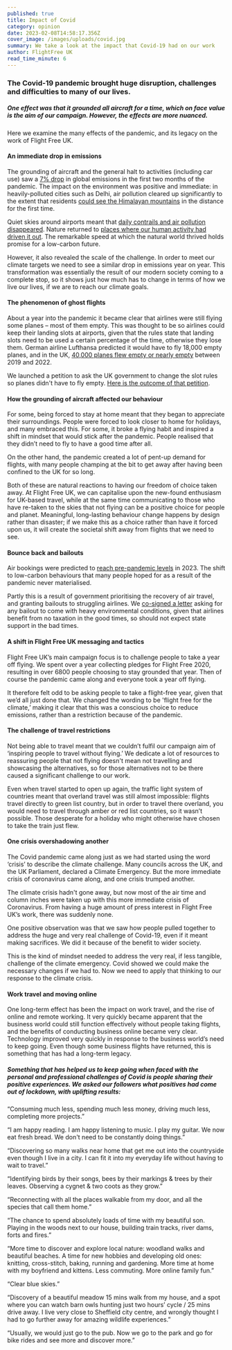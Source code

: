 ```yaml
---
published: true
title: Impact of Covid
category: opinion
date: 2023-02-08T14:58:17.356Z
cover_image: /images/uploads/covid.jpg
summary: We take a look at the impact that Covid-19 had on our work
author: FlightFree UK
read_time_minute: 6
---
```

### The Covid-19 pandemic brought huge disruption, challenges and difficulties to many of our lives.

##### One effect was that it grounded all aircraft for a time, which on face value is the aim of our campaign. However, the effects are more nuanced. 

Here we examine the many effects of the pandemic, and its legacy on the work of Flight Free UK.

#### An immediate drop in emissions

The grounding of aircraft and the general halt to activities (including car use) saw a [7% drop](https://sustainability.stanford.edu/news/covid-lockdown-causes-record-drop-carbon-emissions-2020) in global emissions in the first two months of the pandemic. The impact on the environment was positive and immediate: in heavily-polluted cities such as Delhi, air pollution cleared up significantly to the extent that residents [could see the Himalayan mountains](https://edition.cnn.com/travel/article/himalayas-visible-lockdown-india-scli-intl/index.html) in the distance for the first time.

Quiet skies around airports meant that [daily contrails and air pollution disappeared](/post/a-story-in-the-clouds). Nature returned to [places where our human activity had driven it out](https://www.businessinsider.com/photos-show-nature-is-reclaiming-urban-areas-amid-coronavirus-2020-4?r=US&IR=T). The remarkable speed at which the natural world thrived holds promise for a low-carbon future. 

However, it also revealed the scale of the challenge. In order to meet our climate targets we need to see a similar drop in emissions year on year. This transformation was essentially the result of our modern society coming to a complete stop, so it shows just how much has to change in terms of how we live our lives, if we are to reach our climate goals.

#### The phenomenon of ghost flights

About a year into the pandemic it became clear that airlines were s﻿till flying some planes – most of them empty. T﻿his was thought to be so airlines could keep their landing slots at airports, given that the rules state that landing slots need to be used a certain percentage of the time, otherwise they lose them. G﻿erman airline Lufthansa p﻿redicted it would have to fly 18,000 empty planes, and in the UK, [40,000 planes flew empty or nearly empty](https://www.theguardian.com/environment/2022/sep/28/revealed-5000-completely-empty-ghost-flights-in-uk-since-2019-data-shows) between 2019 and 2022. 



We launched a petition to ask the UK government to change the slot rules so planes didn't have to fly empty. [Here is the outcome of that petition](/post/ghost-flights-petition-response/).

#### How the grounding of aircraft affected our behaviour

For some, being forced to stay at home meant that they began to appreciate their surroundings. People were forced to look closer to home for holidays, and many embraced this. For some, it broke a flying habit and inspired a shift in mindset that would stick after the pandemic. People realised that they didn’t need to fly to have a good time after all.

On the other hand, the pandemic created a lot of pent-up demand for flights, with many people champing at the bit to get away after having been confined to the UK for so long. 

Both of these are natural reactions to having our freedom of choice taken away. At Flight Free UK, we can capitalise upon the new-found enthusiasm for UK-based travel, while at the same time communicating to those who have re-taken to the skies that not flying can be a positive choice for people and planet. Meaningful, long-lasting behaviour change happens by design rather than disaster; if w﻿e make this as a choice rather than have it forced upon us, it will create the societal shift away from flights that we need to see.

#### Bounce back and bailouts

Air bookings were predicted to [reach pre-pandemic levels](https://news.un.org/en/story/2023/02/1133347) in 2023. The shift to low-carbon behaviours that many people hoped for as a result of the pandemic never materialised.

Partly this is a result of government prioritising the recovery of air travel, and granting bailouts to struggling airlines. We [co-signed a letter](https://stay-grounded.org/lets-stay-grounded/savepeoplenotplanes/) asking for any bailout to come with heavy environmental conditions, given that airlines benefit from no taxation in the good times, so should not expect state support in the bad times. 

#### A shift in Flight Free UK messaging and tactics

Flight Free UK’s main campaign focus is to challenge people to take a year off flying. We spent over a year collecting pledges for Flight Free 2020, resulting in over 6800 people choosing to stay grounded that year. Then of course the pandemic came along and everyone took a year off flying. 

It therefore felt odd to be asking people to take a flight-free year, given that we’d all just done that. We changed the wording to be 'flight free for the climate,’ making it clear that this was a conscious choice to reduce emissions, rather than a restriction because of the pandemic. 

#### The challenge of travel restrictions 

Not being able to travel meant that we couldn’t fulfil our campaign aim of ‘inspiring people to travel without flying.’ We dedicate a lot of resources to reassuring people that not flying doesn't mean not travelling and showcasing the alternatives, so for those alternatives not to be there caused a significant challenge to our work.

Even when travel started to open up again, the traffic light system of countries meant that overland travel was still almost impossible: flights travel directly to green list country, but in order to travel there overland, you would need to travel through amber or red list countries, so it wasn’t possible. Those desperate for a holiday who might otherwise have chosen to take the train just flew.

#### One crisis overshadowing another

The Covid pandemic came along just as we had started using the word ‘crisis’ to describe the climate challenge. Many councils across the UK, and the UK Parliament, declared a Climate Emergency. But the more immediate crisis of coronavirus came along, and one crisis trumped another. 

The climate crisis hadn't gone away, but now most of the air time and column inches were taken up with this more immediate crisis of Coronavirus. From having a huge amount of press interest in Flight Free UK’s work, there was suddenly none.

One positive observation was that we saw how people pulled together to address the huge and very real challenge of Covid-19, even if it meant making sacrifices. We did it because of the benefit to wider society. 

This is the kind of mindset needed to address the very real, if less tangible, challenge of the climate emergency. Covid showed we could make the necessary changes if we had to. Now we need to apply that thinking to our response to the climate crisis.

#### Work travel and moving online

One long-term effect has been the impact on work travel, and the rise of online and remote working. It very quickly became apparent that the business world could still function effectively without people taking flights, and the benefits of conducting business online became very clear. Technology improved very quickly in response to the business world’s need to keep going. Even though some business flights have returned, this is something that has had a long-term legacy. 

##### Something that has helped us to keep going when faced with the personal and professional challenges of Covid is people sharing their positive experiences. We asked our followers what positives had come out of lockdown, with uplifting results:

“Consuming much less, spending much less money, driving much less, completing more projects.”

“I am happy reading. I am happy listening to music. I play my guitar. We now eat fresh bread. We don't need to be constantly doing things.”

“Discovering so many walks near home that get me out into the countryside even though I live in a city. I can fit it into my everyday life without having to wait to travel.”

“Identifying birds by their songs, bees by their markings & trees by their leaves. Observing a cygnet & two coots as they grow.”

“Reconnecting with all the places walkable from my door, and all the species that call them home.”

“The chance to spend absolutely loads of time with my beautiful son. Playing in the woods next to our house, building train tracks, river dams, forts and fires.”

“More time to discover and explore local nature: woodland walks and beautiful beaches. A time for new hobbies and developing old ones: knitting, cross-stitch, baking, running and gardening. More time at home with my boyfriend and kittens. Less commuting. More online family fun.”

“Clear blue skies.”

“Discovery of a beautiful meadow 15 mins walk from my house, and a spot where you can watch barn owls hunting just two hours’ cycle / 25 mins drive away. I live very close to Sheffield city centre, and wrongly thought I had to go further away for amazing wildlife experiences.”

“Usually, we would just go to the pub. Now we go to the park and go for bike rides and see more and discover more.”